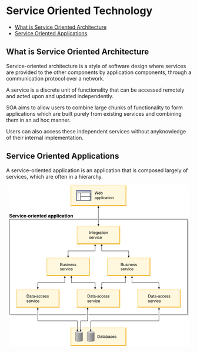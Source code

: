# Service Oriented Technology

- [What is Service Oriented Architecture](#what-is-service-oriented-architecture)
- [Service Oriented Applications](#service-oriented-applications)

## What is Service Oriented Architecture

Service-oriented architecture is a style of software design where services are provided to the other components by application components, through a communication protocol over a network.

A service is a discrete unit of functionality that can be accessed remotely and acted upon and updated independently.

SOA aims to allow users to combine large chunks of functionality to form applications which are built purely from existing services and combining them in an ad hoc manner.

Users can also access these independent services without anyknowledge of their internal implementation.

## Service Oriented Applications

A service-oriented application is an application that is composed largely of services, which are often in a hierarchy.

<p align="center">
    <img src='../img/sot.soa.gif'>
</p>

[Image]: ../img/sot.soa.gif